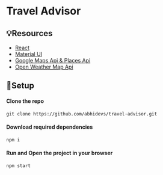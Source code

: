 # Travel Advisor

## 💡Resources

- [React](https://reactjs.org/)
- [Material UI](https://material-ui.com/)
- [Google Maps Api & Places Api](https://cloud.google.com/maps-platform)
- [Open Weather Map Api](https://openweathermap.org/api)

## 🔨Setup

#### Clone the repo
```
git clone https://github.com/abhidevs/travel-advisor.git
```

#### Download required dependencies
```
npm i
```

#### Run and Open the project in your browser
```
npm start
```
